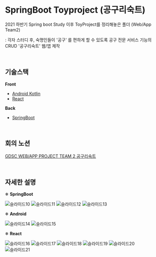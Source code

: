 # SpringBoot Toyproject (공구리숙트)
2021 하반기 Spring boot Study 이후 ToyProject를 정리해놓은 폴더 (Web/App Team2)

: 각자 스터디 후, 숙명인들이 '공구' 를 편하게 할 수 있도록 공구 전문 서비스 기능의 CRUD '공구리숙트' 웹/앱 제작

<br/>

## 기술스택
**Front**
- [Android Kotlin](https://github.com/GDSC-Team2/Android)
- [React](https://github.com/GDSC-Team2/React)

**Back**
- [SpringBoot](https://github.com/GDSC-Team2/SpringBoot)

<br/>

## 회의 노션
[GDSC WEB/APP PROJECT TEAM 2 공구리숙트](https://eggplant-raccoon-ce3.notion.site/GDSC-WEB-APP-PROJECT-TEAM-2-576468160adb4ea39ab8e4d7cbf2f52d)

<br/>

## 자세한 설명

❄ **SpringBoot**

![슬라이드10](https://user-images.githubusercontent.com/87821678/148904426-a013ea85-9fd6-4508-b9a6-e8fce8c60f15.PNG)
![슬라이드11](https://user-images.githubusercontent.com/87821678/148904436-f57481a9-4b55-4f8a-ab5b-f8fc70b0e24f.PNG)
![슬라이드12](https://user-images.githubusercontent.com/87821678/148904438-daf994e3-094d-47d9-878d-3eb389554d64.PNG)
![슬라이드13](https://user-images.githubusercontent.com/87821678/148904440-789efbfe-14c0-4e36-a027-0ab4648028c1.PNG)

❄ **Android**

![슬라이드14](https://user-images.githubusercontent.com/87821678/148904444-d9571059-8679-4ea7-8097-a626ed7b2d9f.PNG)
![슬라이드15](https://user-images.githubusercontent.com/87821678/148904447-f6c433a1-e5de-40f6-9b8b-bf7b1581960b.PNG)

❄ **React** 

![슬라이드16](https://user-images.githubusercontent.com/87821678/148904449-184a74ec-6006-49da-a7e2-6d241b8cf1a6.PNG)
![슬라이드17](https://user-images.githubusercontent.com/87821678/148904450-a405f945-88f8-454f-b6c0-aa28373f95da.PNG)
![슬라이드18](https://user-images.githubusercontent.com/87821678/148904452-bd7807aa-6e57-4aec-97f3-98755b7e7bdb.PNG)
![슬라이드19](https://user-images.githubusercontent.com/87821678/148904456-7a72f4db-f8e5-4884-8c26-59242de9e6fa.PNG)
![슬라이드20](https://user-images.githubusercontent.com/87821678/148904461-682b071a-9a2b-4d73-8283-4ad426be9189.PNG)
![슬라이드21](https://user-images.githubusercontent.com/87821678/148904464-3f4bf8f7-b6c3-4299-b70d-25aa9874ff31.PNG)
